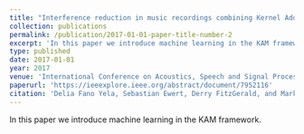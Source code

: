 ```yaml
---
title: "Interference reduction in music recordings combining Kernel Additive Modelling and Non-negative Matrix Factorization"
collection: publications
permalink: /publication/2017-01-01-paper-title-number-2
excerpt: 'In this paper we introduce machine learning in the KAM framework.'
type: published
date: 2017-01-01
year: 2017
venue: 'International Conference on Acoustics, Speech and Signal Processing (ICASSP)'
paperurl: 'https://ieeexplore.ieee.org/abstract/document/7952116'
citation: 'Delia Fano Yela, Sebastian Ewert, Derry FitzGerald, and Mark B. Sandler, âInterference reduction in music recordings combining kernel additive modelling and non-negative matrix factorization in Proceedings of the IEEE International Conference on Acoustics, Speech, and Signal Processing (ICASSP), 2017, pp. 51-55'
---
```

In this paper we introduce machine learning in the KAM framework.
